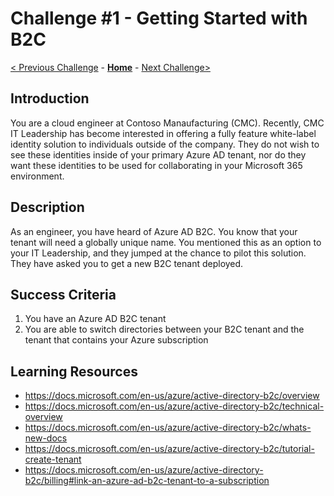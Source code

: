# Challenge \#1 - Getting Started with B2C

[< Previous Challenge](./00-pre-reqs.md) - **[Home](../readme.md)** - [Next Challenge>](./02-susi.md)

## Introduction

You are a cloud engineer at Contoso Manaufacturing (CMC). Recently, CMC IT Leadership has become interested in offering a fully feature white-label identity solution to individuals outside of the company. They do not wish to see these identities inside of your primary Azure AD tenant, nor do they want these identities to be used for collaborating in your Microsoft 365 environment.

## Description

As an engineer, you have heard of Azure AD B2C. You know that your tenant will need a globally unique name. You mentioned this as an option to your IT Leadership, and they jumped at the chance to pilot this solution. They have asked you to get a new B2C tenant deployed. 

## Success Criteria

1. You have an Azure AD B2C tenant
1. You are able to switch directories between your B2C tenant and the tenant that contains your Azure subscription

## Learning Resources

- https://docs.microsoft.com/en-us/azure/active-directory-b2c/overview
- https://docs.microsoft.com/en-us/azure/active-directory-b2c/technical-overview
- https://docs.microsoft.com/en-us/azure/active-directory-b2c/whats-new-docs
- https://docs.microsoft.com/en-us/azure/active-directory-b2c/tutorial-create-tenant
- https://docs.microsoft.com/en-us/azure/active-directory-b2c/billing#link-an-azure-ad-b2c-tenant-to-a-subscription
